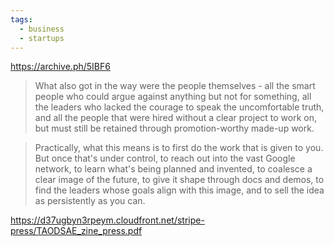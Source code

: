 ```yaml
---
tags:
  - business
  - startups
---
```

https://archive.ph/5IBF6

> What also got in the way were the people themselves - all the smart people who could argue against anything but not for something, all the leaders who lacked the courage to speak the uncomfortable truth, and all the people that were hired without a clear project to work on, but must still be retained through promotion-worthy made-up work.


>Practically, what this means is to first do the work that is given to you. But once that's under control, to reach out into the vast Google network, to learn what's being planned and invented, to coalesce a clear image of the future, to give it shape through docs and demos, to find the leaders whose goals align with this image, and to sell the idea as persistently as you can.


https://d37ugbyn3rpeym.cloudfront.net/stripe-press/TAODSAE_zine_press.pdf

